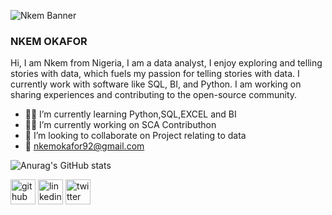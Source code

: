 ![Nkem Banner](https://github.com/Nkem23/Nkem23/assets/144600978/5467e652-fb57-4a34-8026-4ac8360dd57e)
### NKEM OKAFOR
Hi, I am Nkem from Nigeria, I am a data analyst, I enjoy exploring and telling stories with data, which fuels my passion for telling stories with data. I currently work with software like SQL, BI, and Python. I am working on sharing experiences and contributing to the open-source community.

- 📖📖 I’m currently learning Python,SQL,EXCEL and BI
- 👩‍💻 I’m currently working on SCA Contributhon 
- 👯 I’m looking to collaborate on Project relating to data 
- 📧 nkemokafor92@gmail.com

![Anurag's GitHub stats](https://github-readme-stats.vercel.app/api?username=Nkem23&show_icons=true&theme=radical)
  
[<img src='https://cdn.jsdelivr.net/npm/simple-icons@3.0.1/icons/github.svg' alt='github' height='40'>](https://github.com/Nkem23)  [<img src='https://cdn.jsdelivr.net/npm/simple-icons@3.0.1/icons/linkedin.svg' alt='linkedin' height='40'>](https://www.linkedin.com/in/https://www.linkedin.com/in/nkemokafor01/)  [<img src='https://cdn.jsdelivr.net/npm/simple-icons@3.0.1/icons/twitter.svg' alt='twitter' height='40'>](https://twitter.com/@nkemokafor92)  


